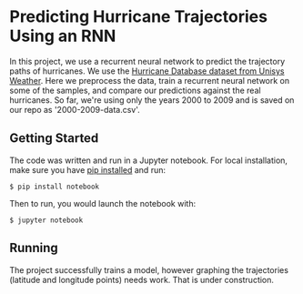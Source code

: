# Predicting Hurricane Trajectories Using an RNN

In this project, we use a recurrent neural network to predict the trajectory paths of hurricanes. We use the [Hurricane Database dataset from Unisys Weather](http://weather.unisys.com/hurricane/atlantic/). Here we preprocess the data, train a recurrent neural network on some of the samples, and compare our predictions against the real hurricanes. So far, we're using only the years 2000 to 2009 and is saved on our repo as '2000-2009-data.csv'. 

## Getting Started

The code was written and run in a Jupyter notebook. For local installation, make sure you have [pip installed](https://pip.readthedocs.io/en/stable/installing/) and run: 

```
$ pip install notebook
```
Then to run, you would launch the notebook with:
```
$ jupyter notebook
```

## Running 

The project successfully trains a model, however graphing the trajectories (latitude and longitude points) needs work. That is under construction. 
